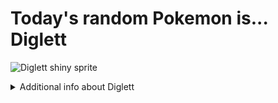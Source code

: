 # Today's random Pokemon is... Diglett

![Diglett shiny sprite](https://raw.githubusercontent.com/PokeAPI/sprites/master/sprites/pokemon/shiny/50.png)

<details>
<summary>Additional info about Diglett</summary>

| srpite type | image |
|------|------|
| back_default | ![Diglett back_default sprite](https://raw.githubusercontent.com/PokeAPI/sprites/master/sprites/pokemon/back/50.png) |
| back_shiny | ![Diglett back_shiny sprite](https://raw.githubusercontent.com/PokeAPI/sprites/master/sprites/pokemon/back/shiny/50.png) |
| front_default | ![Diglett front_default sprite](https://raw.githubusercontent.com/PokeAPI/sprites/master/sprites/pokemon/50.png) | </details>